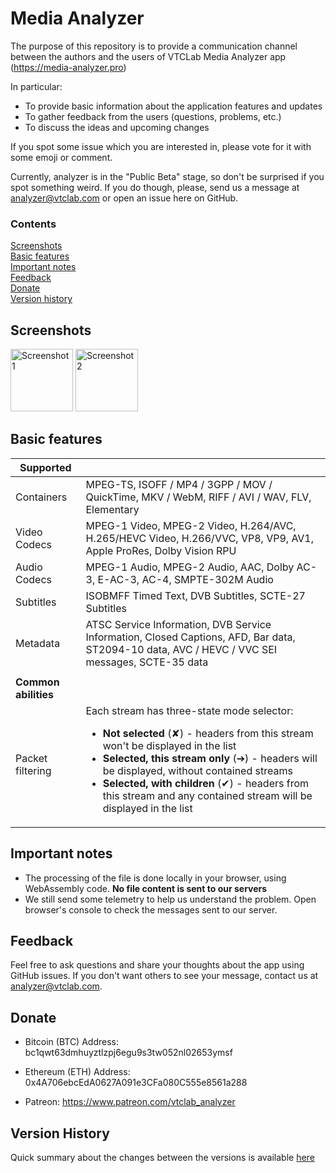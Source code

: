 # Media Analyzer
The purpose of this repository is to provide a communication channel between the authors and the users of VTCLab Media Analyzer app (https://media-analyzer.pro)

In particular:
* To provide basic information about the application features and updates
* To gather feedback from the users (questions, problems, etc.)
* To discuss the ideas and upcoming changes

If you spot some issue which you are interested in, please vote for it with some emoji or comment.

Currently, analyzer is in the "Public Beta" stage, so don't be surprised if you spot something weird. If you do though, please, send us a message at analyzer@vtclab.com or open an issue here on GitHub.

### Contents
 
[Screenshots](#screenshots)     
[Basic features](#basic-features)    
[Important notes](#important-notes)   
[Feedback](#feedback)     
[Donate](#donate)   
[Version history](#version-history)

## Screenshots

<a href="https://user-images.githubusercontent.com/87360808/212826742-b8f7306e-fe32-4e9d-8566-ec3e51f5602d.png"><img width="100" alt="Screenshot 1" src="https://user-images.githubusercontent.com/87360808/212826742-b8f7306e-fe32-4e9d-8566-ec3e51f5602d.png"></a>
<a href="https://user-images.githubusercontent.com/87360808/212827399-aeb04aed-f8c8-4894-997b-a33fdb653085.png"><img width="100" alt="Screenshot 2" src="https://user-images.githubusercontent.com/87360808/212827399-aeb04aed-f8c8-4894-997b-a33fdb653085.png"></a>

## Basic features

| **Supported** | |
| --- | --- |
| Containers | MPEG-TS, ISOFF / MP4 / 3GPP / MOV / QuickTime, MKV / WebM, RIFF / AVI / WAV, FLV, Elementary
| Video Codecs | MPEG-1 Video, MPEG-2 Video, H.264/AVC, H.265/HEVC Video, H.266/VVC, VP8, VP9, AV1, Apple ProRes, Dolby Vision RPU
Audio Codecs | MPEG-1 Audio, MPEG-2 Audio, AAC, Dolby AC-3, E-AC-3, AC-4, SMPTE-302M Audio  |
Subtitles | ISOBMFF Timed Text, DVB Subtitles, SCTE-27 Subtitles
Metadata | ATSC Service Information, DVB Service Information, Closed Captions, AFD, Bar data, ST2094-10 data, AVC / HEVC / VVC SEI messages, SCTE-35 data
| | |
| **Common abilities** | |
| Packet filtering | Each stream has three-state mode selector: <ul><li>**Not selected** (✘) - headers from this stream won't be displayed in the list</li><li>**Selected, this stream only** (➔) - headers will be displayed, without contained streams</li><li>**Selected, with children** (✔) - headers from this stream and any contained stream will be displayed in the list</li></ul>

## Important notes
* The processing of the file is done locally in your browser, using WebAssembly code. **No file content is sent to our servers**
* We still send some telemetry to help us understand the problem. Open browser's console to check the messages sent to our server.

## Feedback
Feel free to ask questions and share your thoughts about the app using GitHub issues. If you don't want others to see your message, contact us at analyzer@vtclab.com.

## Donate

* Bitcoin (BTC) Address: bc1qwt63dmhuyztlzpj6egu9s3tw052nl02653ymsf

* Ethereum (ETH) Address: 0x4A706ebcEdA0627A091e3CFa080C555e8561a288

* Patreon: https://www.patreon.com/vtclab_analyzer

## Version History
Quick summary about the changes between the versions is available [here](HISTORY.md)
